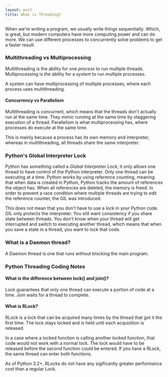 ```yaml
---
layout: post
title: What is Threading?
---
```


When we're writing a program, we usually write things sequentially. Which, is great, but modern computers have more computing power and can do more. We can use different processes to concurrently solve problems to get a faster result. 

### Multithreading vs Multiprocessing
Multithreading is the ability for one *process* to run multiple threads. 
Multiprocessing is the ability for a *system* to run multiple processes. 

A system can have multiprocessing of multiple processes, where each process uses multithreading. 

#### Concurrency vs Parallelism
Multithreading is concurrent, which means that the threads don't actually run at the same time. They mimic running at the same time by staggering execution of a thread. Parallelism is what multiprocessing has, where processes do execute at the same time.

This is mainly because a process has its own memory and interpreter, whereas in multithreading, all threads share the same interpreter. 

### Python's Global Interpreter Lock
Python has something called a *Global Interpreter Lock*, it only allows one thread to have control of the Python interpreter. Only one thread can be executing at a time. Python works by using reference counting, meaning that when data is created in Python, Python tracks the amount of references the object has. When all references are deleted, the memory is freed. In order to prevent a race condition where multiple threads are trying to edit the reference counter, the GIL was introduced. 

This does not mean that you don't have to use a lock in your Python code. GIL only protects the interpreter. You still want consistency if you share state between threads. You don't know when your thread will get interrupted and switch to executing another thread, which means that when you save a state in a thread, you want to lock that code. 

### What is a Daemon thread?
A Daemon thread is one that runs without blocking the main program.

### Python Threading Coding Notes

#### What is the difference between lock() and join()?
Lock guarantees that only one thread can execute a portion of code at a time.
Join waits for a thread to complete. 

#### What is RLock?
RLock is a lock that can be acquired many times by the thread that got it the first time. The lock stays locked and is held until each acquisition is released. 

In a case where a locked function is calling another locked function, that code would not work with a normal lock. The lock would have to be released before the second function could be entered. If you have a RLock, the same thread can enter both functions. 

As of Python 3.2+, RLocks do not have any sigificantly greater performance cost than a regular Lock. 